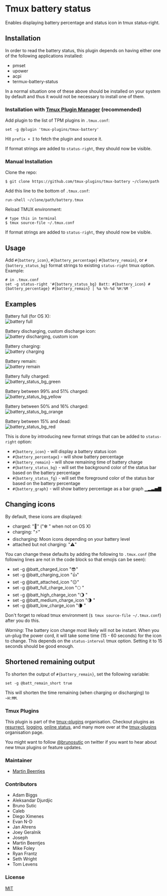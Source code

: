 # Tmux battery status

Enables displaying battery percentage and status icon in tmux status-right.

## Installation

In order to read the battery status, this plugin depends on having either one of the following applications installed:
- pmset
- upower
- acpi
- termux-battery-status

In a normal situation one of these above should be installed on your system by default and thus it would not be necessary to install one of them.

### Installation with [Tmux Plugin Manager](https://github.com/tmux-plugins/tpm) (recommended)

Add plugin to the list of TPM plugins in `.tmux.conf`:

    set -g @plugin 'tmux-plugins/tmux-battery'

Hit `prefix + I` to fetch the plugin and source it.

If format strings are added to `status-right`, they should now be visible.

### Manual Installation

Clone the repo:

    $ git clone https://github.com/tmux-plugins/tmux-battery ~/clone/path

Add this line to the bottom of `.tmux.conf`:

    run-shell ~/clone/path/battery.tmux

Reload TMUX environment:

    # type this in terminal
    $ tmux source-file ~/.tmux.conf

If format strings are added to `status-right`, they should now be visible.

## Usage

Add `#{battery_icon}`, `#{battery_percentage}` `#{battery_remain}`, or
`#{battery_status_bg}` format strings to existing `status-right` tmux option.
Example:

    # in .tmux.conf
    set -g status-right '#{battery_status_bg} Batt: #{battery_icon} #{battery_percentage} #{battery_remain} | %a %h-%d %H:%M '


## Examples
Battery full (for OS X):<br/>
![battery full](/screenshots/battery_full.png)

Battery discharging, custom discharge icon:<br/>
![battery discharging, custom icon](/screenshots/battery_discharging.png)

Battery charging:<br/>
![battery charging](/screenshots/battery_charging.png)

Battery remain:<br/>
![battery remain](/screenshots/battery_remain.png)

Battery fully charged:<br/>
![battery_status_bg_green](/screenshots/battery_status_bg_green.png)

Battery between 99% and 51% charged:<br/>
![battery_status_bg_yellow](/screenshots/battery_status_bg_yellow.png)

Battery between 50% and 16% charged:<br/>
![battery_status_bg_orange](/screenshots/battery_status_bg_orange.png)

Battery between 15% and dead:<br/>
![battery_status_bg_red](/screenshots/battery_status_bg_red.png)

This is done by introducing new format strings that can be added to
`status-right` option:
- `#{battery_icon}` - will display a battery status icon
- `#{battery_percentage}` - will show battery percentage
- `#{battery_remain}` - will show remaining time of battery charge
- `#{battery_status_bg}` - will set the background color of the status bar based on the battery percentage
- `#{battery_status_fg}` - will set the foreground color of the status bar based on the battery percentage
- `#{battery_graph}` - will show battery percentage as a bar graph ▁▂▃▅▇

## Changing icons

By default, these icons are displayed:

 - charged: ":battery:" ("❇ " when not on OS X)
 - charging: ":zap:"
 - discharging: Moon icons depending on your battery level
 - attached but not charging: ":warning:"

You can change these defaults by adding the following to `.tmux.conf` (the
following lines are not in the code block so that emojis can be seen):

 - set -g @batt_charged_icon ":sunglasses:"
 - set -g @batt_charging_icon ":+1:"
 - set -g @batt_attached_icon ":neutral_face:"
 - set -g @batt_full_charge_icon "🌕 "
 - set -g @batt_high_charge_icon "🌖 "
 - set -g @batt_medium_charge_icon "🌗 "
 - set -g @batt_low_charge_icon "🌘 "

Don't forget to reload tmux environment (`$ tmux source-file ~/.tmux.conf`)
after you do this.

*Warning*: The battery icon change most likely will not be instant. When you un-plug the power cord, it will take some time (15 - 60 seconds) for the icon to change. This depends on the `status-interval` tmux option. Setting it to 15 seconds should be good enough.

## Shortened remaining output

To shorten the output of `#{battery_remain}`, set the following variable:

    set -g @batt_remain_short true

This will shorten the time remaining (when charging or discharging) to `~H:MM`.

### Tmux Plugins

This plugin is part of the [tmux-plugins](https://github.com/tmux-plugins) organisation. Checkout plugins as [resurrect](https://github.com/tmux-plugins/tmux-resurrect), [logging](https://github.com/tmux-plugins/tmux-logging), [online status](https://github.com/tmux-plugins/tmux-online-status), and many more over at the [tmux-plugins](https://github.com/tmux-plugins) organisation page.

You might want to follow [@brunosutic](https://twitter.com/brunosutic) on
twitter if you want to hear about new tmux plugins or feature updates.

### Maintainer

 - [Martin Beentjes](https://github.com/martinbeentjes)

### Contributors

 - Adam Biggs
 - Aleksandar Djurdjic
 - Bruno Sutic
 - Caleb
 - Diego Ximenes
 - Evan N-D
 - Jan Ahrens
 - Joey Geralnik
 - Joseph
 - Martin Beentjes
 - Mike Foley
 - Ryan Frantz
 - Seth Wright
 - Tom Levens

### License

[MIT](LICENSE.md)
